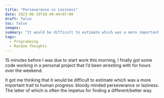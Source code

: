 ```yaml
---
title: "Perseverance vs Laziness"
date: 2023-06-19T10:49:44+07:00
draft: false
toc: false
images:
summary: "It would be difficult to estimate which was a more important to human progress: bloody minded perseverance or laziness."
tags:
  - Programming
  - Random Thoughts
---
```

15 minutes before I was due to start work this morning, I finally got some code working in a personal project that I’d been wrestling with for hours over the weekend.

It got me thinking that it would be difficult to estimate which was a more important trait to human progress: bloody minded perseverance or laziness. The latter of which is often the impetus for finding a different/better way.

